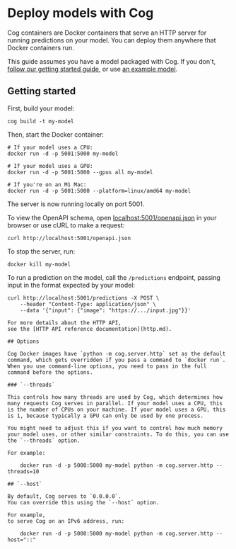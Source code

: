 # Deploy models with Cog

Cog containers are Docker containers that serve an HTTP server 
for running predictions on your model. 
You can deploy them anywhere that Docker containers run.

This guide assumes you have a model packaged with Cog. 
If you don't, [follow our getting started guide](getting-started-own-model.md), 
or use [an example model](https://github.com/startingapr21/rogue-examples).

## Getting started

First, build your model:

```console
cog build -t my-model
```

Then, start the Docker container:

```shell
# If your model uses a CPU:
docker run -d -p 5001:5000 my-model

# If your model uses a GPU:
docker run -d -p 5001:5000 --gpus all my-model

# If you're on an M1 Mac:
docker run -d -p 5001:5000 --platform=linux/amd64 my-model
```

The server is now running locally on port 5001.

To view the OpenAPI schema, 
open [localhost:5001/openapi.json](http://localhost:5001/openapi.json) 
in your browser 
or use cURL to make a request:

```console
curl http://localhost:5001/openapi.json
```

To stop the server, run:

```console
docker kill my-model
```

To run a prediction on the model, 
call the `/predictions` endpoint, 
passing input in the format expected by your model:

```console
curl http://localhost:5001/predictions -X POST \
    --header "Content-Type: application/json" \
    --data '{"input": {"image": "https://.../input.jpg"}}'

For more details about the HTTP API, 
see the [HTTP API reference documentation](http.md).

## Options

Cog Docker images have `python -m cog.server.http` set as the default command, which gets overridden if you pass a command to `docker run`. When you use command-line options, you need to pass in the full command before the options.

### `--threads`

This controls how many threads are used by Cog, which determines how many requests Cog serves in parallel. If your model uses a CPU, this is the number of CPUs on your machine. If your model uses a GPU, this is 1, because typically a GPU can only be used by one process.

You might need to adjust this if you want to control how much memory your model uses, or other similar constraints. To do this, you can use the `--threads` option.

For example:

    docker run -d -p 5000:5000 my-model python -m cog.server.http --threads=10

## `--host`

By default, Cog serves to `0.0.0.0`.
You can override this using the `--host` option.

For example, 
to serve Cog on an IPv6 address, run:

    docker run -d -p 5000:5000 my-model python -m cog.server.http --host="::"
